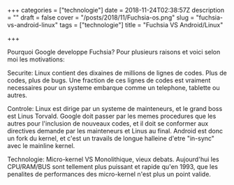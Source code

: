 +++
categories = ["technologie"]
date = 2018-11-24T02:38:57Z
description = ""
draft = false
cover = "/posts/2018/11/Fuchsia-os.png"
slug = "fuchsia-vs-android-linux"
tags = ["technologie"]
title = "Fuchsia VS Android/Linux"

+++

Pourquoi Google developpe Fuchsia? Pour plusieurs raisons et voici selon moi les motivations:

Securite: Linux contient des dixaines de millions de lignes de codes. Plus de codes, plus de bugs. Une fraction de ces lignes de codes est vraiment necessaires pour un systeme embarque comme un telephone, tablette ou autres.

Controle: Linux est dirige par un systeme de mainteneurs, et le grand boss est Linus Torvald. Google doit passer par les memes procedures que les autres pour l'inclusion de nouveaux codes, et il doit se conformer aux directives demande par les mainteneurs et Linus au final. Android est donc un fork du kernel, et c'est un travails de longue halleine d'etre "in-sync" avec le mainline kernel.

Technologie: Micro-kernel VS Monolithique, vieux debats. Aujourd'hui les CPU/RAM/BUS sont tellement plus puissant et rapide qu'en 1993, que les penalites de performances des micro-kernel n'est plus un point valide.
